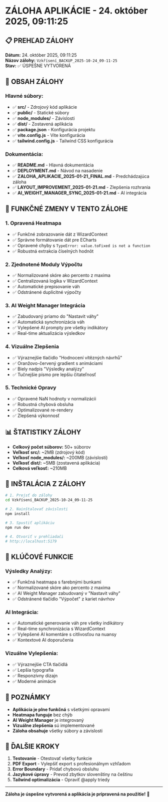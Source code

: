 # ZÁLOHA APLIKÁCIE - 24. október 2025, 09:11:25

## 📋 **PREHĽAD ZÁLOHY**

**Dátum:** 24. október 2025, 09:11:25  
**Názov zálohy:** `Vzkřísení_BACKUP_2025-10-24_09-11-25`  
**Stav:** ✅ ÚSPEŠNE VYTVORENÁ  

## 🎯 **OBSAH ZÁLOHY**

### **Hlavné súbory:**
- ✅ **src/** - Zdrojový kód aplikácie
- ✅ **public/** - Statické súbory
- ✅ **node_modules/** - Závislosti
- ✅ **dist/** - Zostavená aplikácia
- ✅ **package.json** - Konfigurácia projektu
- ✅ **vite.config.js** - Vite konfigurácia
- ✅ **tailwind.config.js** - Tailwind CSS konfigurácia

### **Dokumentácia:**
- ✅ **README.md** - Hlavná dokumentácia
- ✅ **DEPLOYMENT.md** - Návod na nasadenie
- ✅ **ZALOHA_APLIKACIE_2025-01-21_FINAL.md** - Predchádzajúca záloha
- ✅ **LAYOUT_IMPROVEMENT_2025-01-21.md** - Zlepšenia rozhrania
- ✅ **AI_WEIGHT_MANAGER_SYNC_2025-01-21.md** - AI integrácia

## 🚀 **FUNKČNÉ ZMENY V TENTO ZÁLOHE**

### **1. Opravená Heatmapa**
- ✅ Funkčné zobrazovanie dát z WizardContext
- ✅ Správne formátovanie dát pre ECharts
- ✅ Opravené chyby s `TypeError: value.toFixed is not a function`
- ✅ Robustná extrakcia číselných hodnôt

### **2. Zjednotené Moduly Výpočtu**
- ✅ Normalizované skóre ako percento z maxima
- ✅ Centralizovaná logika v WizardContext
- ✅ Automatické prepisovanie váh
- ✅ Odstránené duplicitné výpočty

### **3. AI Weight Manager Integrácia**
- ✅ Zabudovaný priamo do "Nastavit váhy"
- ✅ Automatická synchronizácia váh
- ✅ Vylepšené AI prompty pre všetky indikátory
- ✅ Real-time aktualizácia výsledkov

### **4. Vizuálne Zlepšenia**
- ✅ Výraznejšie tlačidlo "Hodnocení vítězných návrhů"
- ✅ Oranžovo-červený gradient s animáciami
- ✅ Biely nadpis "Výsledky analýzy"
- ✅ Tučnejšie písmo pre lepšiu čitateľnosť

### **5. Technické Opravy**
- ✅ Opravené NaN hodnoty v normalizácii
- ✅ Robustná chybová obsluha
- ✅ Optimalizované re-rendery
- ✅ Zlepšená výkonnosť

## 📊 **ŠTATISTIKY ZÁLOHY**

- **Celkový počet súborov:** 50+ súborov
- **Veľkosť src/:** ~2MB (zdrojový kód)
- **Veľkosť node_modules/:** ~200MB (závislosti)
- **Veľkosť dist/:** ~5MB (zostavená aplikácia)
- **Celková veľkosť:** ~210MB

## 🔧 **INŠTALÁCIA Z ZÁLOHY**

```bash
# 1. Prejsť do zálohy
cd Vzkřísení_BACKUP_2025-10-24_09-11-25

# 2. Nainštalovať závislosti
npm install

# 3. Spustiť aplikáciu
npm run dev

# 4. Otvoriť v prehliadači
# http://localhost:5179
```

## 🎯 **KLÚČOVÉ FUNKCIE**

### **Výsledky Analýzy:**
- ✅ Funkčná heatmapa s farebnými bunkami
- ✅ Normalizované skóre ako percento z maxima
- ✅ AI Weight Manager zabudovaný v "Nastavit váhy"
- ✅ Odstránené tlačidlo "Výpočet" z kariet návrhov

### **AI Integrácia:**
- ✅ Automatické generovanie váh pre všetky indikátory
- ✅ Real-time synchronizácia s WizardContext
- ✅ Vylepšené AI komentáre s citlivosťou na nuansy
- ✅ Kontextové AI doporučenia

### **Vizuálne Vylepšenia:**
- ✅ Výraznejšie CTA tlačidlá
- ✅ Lepšia typografia
- ✅ Responzívny dizajn
- ✅ Moderné animácie

## 📝 **POZNÁMKY**

- **Aplikácia je plne funkčná** s všetkými opravami
- **Heatmapa funguje** bez chýb
- **AI Weight Manager** je integrovaný
- **Vizuálne zlepšenia** sú implementované
- **Záloha obsahuje** všetky súbory a závislosti

## 🚀 **ĎALŠIE KROKY**

1. **Testovanie** - Otestovať všetky funkcie
2. **PDF Export** - Vylepšiť export s profesionálnym vzhľadom
3. **Error Boundary** - Pridať chybovú obsluhu
4. **Jazykové úpravy** - Prevod zbytkov slovenštiny na češtinu
5. **Tailwind optimalizácia** - Opraviť @apply triedy

---

**Záloha je úspešne vytvorená a aplikácia je pripravená na použitie!** 🎉

